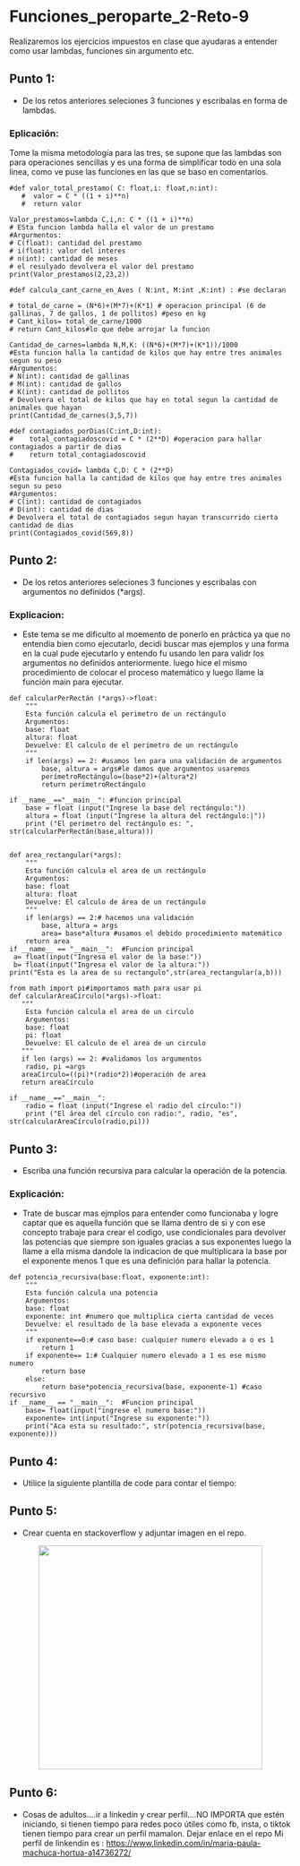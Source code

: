 # Funciones_peroparte_2-Reto-9
Realizaremos los ejercicios impuestos en clase que ayudaras a entender como usar lambdas, funciones sin argumento etc.
## Punto 1:
- De los retos anteriores seleciones 3 funciones y escribalas en forma de lambdas.
### Eplicación: ###
Tome la misma metodología para las tres, se supone que las lambdas son para operaciones sencillas y es una forma de simplificar todo en una sola linea, como ve puse las funciones en las que se baso en comentarios.

```
#def valor_total_prestamo( C: float,i: float,n:int):
   #  valor = C * ((1 + i)**n)
   #  return valor

Valor_prestamos=lambda C,i,n: C * ((1 + i)**n)
# ESta funcion lambda halla el valor de un prestamo
#Argurmentos:
# C(float): cantidad del prestamo
# i(float): valor del interes
# n(int): cantidad de meses
# el resulyado devolvera el valor del prestamo
print(Valor_prestamos(2,23,2))
```
```
#def calcula_cant_carne_en_Aves ( N:int, M:int ,K:int) : #se declaran

# total_de_carne = (N*6)+(M*7)+(K*1) # operacion principal (6 de gallinas, 7 de gallos, 1 de pollitos) #peso en kg
# Cant_kilos= total_de_carne/1000
# return Cant_kilos#lo que debe arrojar la funcion

Cantidad_de_carnes=lambda N,M,K: ((N*6)+(M*7)+(K*1))/1000
#Esta funcion halla la cantidad de kilos que hay entre tres animales segun su peso
#Argumentos:
# N(int): cantidad de gallinas
# M(int): cantidad de gallos
# K(int): cantidad de pollitos
# Devolvera el total de kilos que hay en total segun la cantidad de animales que hayan
print(Cantidad_de_carnes(3,5,7))

```
```
#def contagiados_porDias(C:int,D:int):
#    total_contagiadoscovid = C * (2**D) #operacion para hallar contagiados a partir de dias
#    return total_contagiadoscovid

Contagiados_covid= lambda C,D: C * (2**D)
#Esta funcion halla la cantidad de kilos que hay entre tres animales segun su peso
#Argumentos:
# C(int): cantidad de contagiados
# D(int): cantidad de dias
# Devolvera el total de contagiados segun hayan transcurrido cierta cantidad de dias
print(Contagiados_covid(569,8))
```
## Punto 2:
- De los retos anteriores seleciones 3 funciones y escribalas con argumentos no definidos (*args).
### Explicacion: ###
- Este tema se me dificulto al moemento de ponerlo en práctica ya que no entendia bien como ejecutarlo, decidi buscar mas ejemplos y una forma en la cual pude ejecutarlo y entendo fu usando len para validr los argumentos no definidos anteriormente. luego hice el mismo procedimiento de colocar el proceso matemático y luego llame la función main para ejecutar.
```
def calcularPerRectán (*args)->float:
    """
    Esta función calcula el perimetro de un rectángulo
    Argumentos:
    base: float
    altura: float
    Devuelve: El calculo de el perimetro de un rectángulo
    """  
    if len(args) == 2: #usamos len para una validación de argumentos
        base, altura = args#le damos que argumentos usaremos
        perímetroRectángulo=(base*2)+(altura*2)
        return perímetroRectángulo

if __name__=="__main__": #funcion principal
    base = float (input("Ingrese la base del rectángulo:"))
    altura = float (input("Ingrese la altura del rectángulo:|"))
    print ("El perímetro del rectángulo es: ", str(calcularPerRectán(base,altura)))
     
```
```
def area_rectangular(*args):
    """
    Esta función calcula el area de un rectángulo
    Argumentos:
    base: float
    altura: float
    Devuelve: El calculo de área de un rectángulo
    """
    if len(args) == 2:# hacemos una validación 
        base, altura = args
        area= base*altura #usamos el debido procedimiento matemático
    return area
if __name__ == "__main__":  #Funcion principal
 a= float(input("Ingresa el valor de la base:"))
 b= float(input("Ingresa el valor de la altura:"))
print("Esta es la area de su rectangulo",str(area_rectangular(a,b)))
```
```
from math import pi#importamos math para usar pi
def calcularAreaCírculo(*args)->float:
   """
    Esta función calcula el area de un circulo
    Argumentos:
    base: float
    pi: float
    Devuelve: El calculo de el area de un circulo
   """
   if len (args) == 2: #validamos los argumentos
    radio, pi =args
   areaCírculo=((pi)*(radio*2))#operación de area
   return areaCírculo

if __name__=="__main__":
    radio = float (input("Ingrese el radio del círculo:"))
    print ("El área del círculo con radio:", radio, "es", str(calcularAreaCírculo(radio,pi)))
```
## Punto 3:
- Escriba una función recursiva para calcular la operación de la potencia.
### Explicación: ### 
- Trate de buscar mas ejmplos para entender como funcionaba y logre captar que es aquella función que se llama dentro de si y con ese concepto trabaje para crear el codigo, use condicionales para devolver las potencias que siempre son iguales gracias a sus exponentes luego la llame a ella misma dandole la indicacion de que multiplicara la base por el exponente menos 1 que es una definición para hallar la potencia.
```
def potencia_recursiva(base:float, exponente:int):
    """
    Esta función calcula una potencia
    Argumentos:
    base: float
    exponente: int #numero que multiplica cierta cantidad de veces
    Devuelve: el resultado de la base elevada a exponente veces
    """
    if exponente==0:# caso base: cualquier numero elevado a o es 1
        return 1
    if exponente== 1:# Cualquier numero elevado a 1 es ese mismo numero
        return base
    else:
        return base*potencia_recursiva(base, exponente-1) #caso recursivo
if __name__ == "__main__":  #Funcion principal
    base= float(input("ingrese el numero base:"))
    exponente= int(input("Ingrese su exponente:"))
    print("Aca esta su resultado:", str(potencia_recursiva(base, exponente)))
```
## Punto 4:
- Utilice la siguiente plantilla de code para contar el tiempo:

## Punto 5:
- Crear cuenta en stackoverflow y adjuntar imagen en el repo.

<div align='center'>
<figure> <img src="[![image.png](https://i.postimg.cc/jSrGSC1f/image.png)](https://postimg.cc/3dnLLrYr)" alt="" width="400" height="auto"/></br>
<figcaption><b></b></figcaption></figure>
</div>


## Punto 6:
- Cosas de adultos....ir a linkedin y crear perfil....NO IMPORTA que estén iniciando, si tienen tiempo para redes poco útiles como fb, insta, o tiktok tienen tiempo para crear un perfil mamalon. Dejar enlace en el repo
Mi perfil de linkendin es : https://www.linkedin.com/in/maria-paula-machuca-hortua-a14736272/


